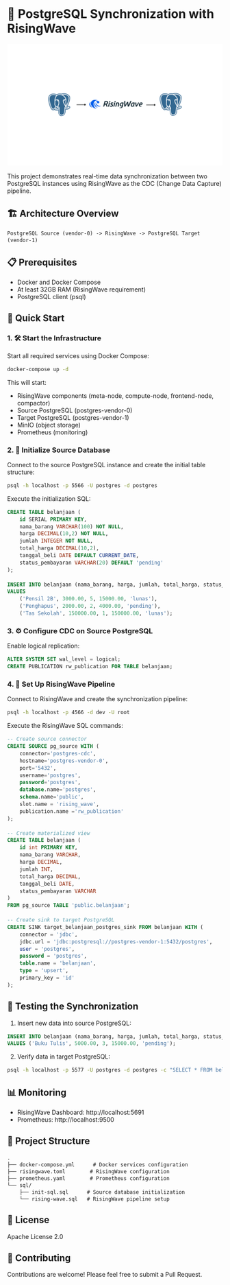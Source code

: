 # 🔄 PostgreSQL Synchronization with RisingWave

![Project Screenshot](Images.png)

This project demonstrates real-time data synchronization between two PostgreSQL instances using RisingWave as the CDC (Change Data Capture) pipeline.

## 🏗️ Architecture Overview

```
PostgreSQL Source (vendor-0) -> RisingWave -> PostgreSQL Target (vendor-1)
```

## 📋 Prerequisites

- Docker and Docker Compose
- At least 32GB RAM (RisingWave requirement)
- PostgreSQL client (psql)

## 🚀 Quick Start

### 1. 🛠️ Start the Infrastructure

Start all required services using Docker Compose:

```bash
docker-compose up -d
```

This will start:

- RisingWave components (meta-node, compute-node, frontend-node, compactor)
- Source PostgreSQL (postgres-vendor-0)
- Target PostgreSQL (postgres-vendor-1)
- MinIO (object storage)
- Prometheus (monitoring)

### 2. 🎯 Initialize Source Database

Connect to the source PostgreSQL instance and create the initial table structure:

```bash
psql -h localhost -p 5566 -U postgres -d postgres
```

Execute the initialization SQL:

```sql
CREATE TABLE belanjaan (
    id SERIAL PRIMARY KEY,
    nama_barang VARCHAR(100) NOT NULL,
    harga DECIMAL(10,2) NOT NULL,
    jumlah INTEGER NOT NULL,
    total_harga DECIMAL(10,2),
    tanggal_beli DATE DEFAULT CURRENT_DATE,
    status_pembayaran VARCHAR(20) DEFAULT 'pending'
);

INSERT INTO belanjaan (nama_barang, harga, jumlah, total_harga, status_pembayaran)
VALUES
    ('Pensil 2B', 3000.00, 5, 15000.00, 'lunas'),
    ('Penghapus', 2000.00, 2, 4000.00, 'pending'),
    ('Tas Sekolah', 150000.00, 1, 150000.00, 'lunas');
```

### 3. ⚙️ Configure CDC on Source PostgreSQL

Enable logical replication:

```sql
ALTER SYSTEM SET wal_level = logical;
CREATE PUBLICATION rw_publication FOR TABLE belanjaan;
```

### 4. 🔗 Set Up RisingWave Pipeline

Connect to RisingWave and create the synchronization pipeline:

```bash
psql -h localhost -p 4566 -d dev -U root
```

Execute the RisingWave SQL commands:

```sql
-- Create source connector
CREATE SOURCE pg_source WITH (
    connector='postgres-cdc',
    hostname='postgres-vendor-0',
    port='5432',
    username='postgres',
    password='postgres',
    database.name='postgres',
    schema.name='public',
    slot.name = 'rising_wave',
    publication.name ='rw_publication'
);

-- Create materialized view
CREATE TABLE belanjaan (
    id int PRIMARY KEY,
    nama_barang VARCHAR,
    harga DECIMAL,
    jumlah INT,
    total_harga DECIMAL,
    tanggal_beli DATE,
    status_pembayaran VARCHAR
)
FROM pg_source TABLE 'public.belanjaan';

-- Create sink to target PostgreSQL
CREATE SINK target_belanjaan_postgres_sink FROM belanjaan WITH (
    connector = 'jdbc',
    jdbc.url = 'jdbc:postgresql://postgres-vendor-1:5432/postgres',
    user = 'postgres',
    password = 'postgres',
    table.name = 'belanjaan',
    type = 'upsert',
    primary_key = 'id'
);
```

## 🧪 Testing the Synchronization

1. Insert new data into source PostgreSQL:

```sql
INSERT INTO belanjaan (nama_barang, harga, jumlah, total_harga, status_pembayaran)
VALUES ('Buku Tulis', 5000.00, 3, 15000.00, 'pending');
```

2. Verify data in target PostgreSQL:

```bash
psql -h localhost -p 5577 -U postgres -d postgres -c "SELECT * FROM belanjaan;"
```

## 📊 Monitoring

- RisingWave Dashboard: http://localhost:5691
- Prometheus: http://localhost:9500

## 📁 Project Structure

```
.
├── docker-compose.yml      # Docker services configuration
├── risingwave.toml        # RisingWave configuration
├── prometheus.yaml        # Prometheus configuration
└── sql/
    ├── init-sql.sql      # Source database initialization
    └── rising-wave.sql   # RisingWave pipeline setup
```

## 📜 License

Apache License 2.0

## 🤝 Contributing

Contributions are welcome! Please feel free to submit a Pull Request.
